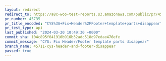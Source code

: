 ```yaml
---
layout: redirect
redirect_to: https://a8c-woo-test-reports.s3.amazonaws.com/public/pr/45735/api/index.html
pr_number: 45735
pr_title_encoded: "CYS%3A+Fix+Header%2FFooter+template+parts+disappear"
pr_test_type: api
last_published: "2024-03-20 10:49:30 +0000"
commit_sha: 104c895f041910b916b32adc518d97edae476efe
commit_message: "CYS: Fix Header/Footer template parts disappear"
branch_name: 45711-cys-header-and-footer-disappear
passed: true
---
```

